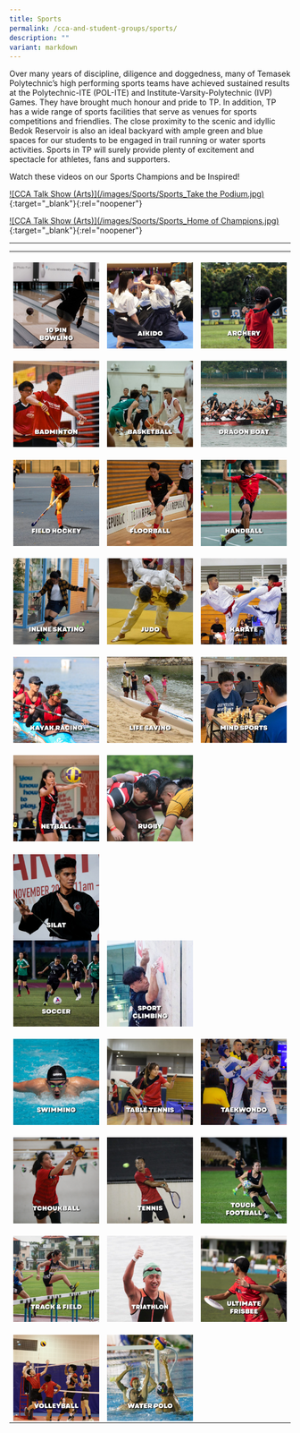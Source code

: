 ```yaml
---
title: Sports
permalink: /cca-and-student-groups/sports/
description: ""
variant: markdown
---
```

Over many years of discipline, diligence and doggedness, many of Temasek Polytechnic’s high performing sports teams have achieved sustained results at the Polytechnic-ITE (POL-ITE) and Institute-Varsity-Polytechnic (IVP) Games. They have brought much honour and pride to TP. In addition, TP has a wide range of sports facilities that serve as venues for sports competitions and friendlies. The close proximity to the scenic and idyllic Bedok Reservoir is also an ideal backyard with ample green and blue spaces for our students to be engaged in trail running or water sports activities. Sports in TP will surely provide plenty of excitement and spectacle for athletes, fans and supporters.

Watch these videos on our Sports Champions and be Inspired!

[![CCA Talk Show (Arts)](/images/Sports/Sports_Take the Podium.jpg)](https://www.youtube.com/watch?v=KR5fxA9nfJg){:target="_blank"}{:rel="noopener"}

[![CCA Talk Show (Arts)](/images/Sports/Sports_Home of Champions.jpg)](https://www.youtube.com/watch?v=nW7-AL2YaCo){:target="_blank"}{:rel="noopener"}

___

<div>
<table><tbody><tr><td style="max-width:33%; vertical-align:bottom; border:none"><br>
<a href="/sports/10-pin-bowling/" style="text-decoration: none">
<img src="/images/Sports/BOWLING_button-01.png" style="display:block;margin-left:auto;margin-right:auto;" alt="10 Pin Bowling">
</a>
</td><td style="max-width:33%; vertical-align:bottom; border:none"><br>
<img src="/images/Sports/AIKIDO_button-01.png" style="display:block;margin-left:auto;margin-right:auto;" alt="Aikido">

</td><td style="max-width:33%; vertical-align:bottom; border:none"><br>
<a href="/sports/archery/" style="text-decoration: none">
<img src="/images/Sports/ARCHERY_button-01.png" style="display:block;margin-left:auto;margin-right:auto;" alt="Archery">
</a>
</td></tr><tr><td style="max-width:33%; vertical-align:bottom; border:none"><br>
<a href="/sports/badminton/" style="text-decoration: none">
<img src="/images/Sports/BADMINTON_button-01.png" style="display:block;margin-left:auto;margin-right:auto;" alt="Badminton">
</a>
</td><td style="max-width:33%; vertical-align:bottom; border:none"><br>
<a href="/sports/basketball/" style="text-decoration: none">
<img src="/images/Sports/BASKETBALL_button-01.png" style="display:block;margin-left:auto;margin-right:auto;" alt="Basketball">
</a>
</td><td style="max-width:33%; vertical-align:bottom; border:none"><br>
<a href="/sports/dragon-boat/" style="text-decoration: none">
<img src="/images/Sports/DRAGONBOAT_button-01.png" style="display:block;margin-left:auto;margin-right:auto;" alt="Dragon Boat">
</a>
</td>
	</tr><tr><td style="max-width:33%; vertical-align:bottom; border:none"><br>
<a href="/sports/field-hockey/" style="text-decoration: none">
<img src="/images/Sports/FIELD HOCKEY_button-01.png" style="display:block;margin-left:auto;margin-right:auto;" alt="Field Hockey">
</a></td>

<td style="max-width:33%; vertical-align:bottom; border:none"><br>
<a href="/sports/floorball/" style="text-decoration: none"><img src="/images/Sports/FLOORBALL_button-01.png" style="display:block;margin-left:auto;margin-right:auto;" alt="Floorball">
</a>
	</td><td style="max-width:33%; vertical-align:bottom; border:none"><br>
<a href="/sports/handball/" style="text-decoration: none">
<img src="/images/Sports/HANDBALL_button-01.png" style="display:block;margin-left:auto;margin-right:auto;" alt="Handball">
</a></td></tr><tr>

<td style="max-width:33%; vertical-align:bottom; border:none"><br>
<a href="/sports/inline-skating/" style="text-decoration: none">
<img src="/images/Sports/INLINE SKATING_button-01.png" style="display:block;margin-left:auto;margin-right:auto;" alt="Inline Skating">
</a>
</td><td style="max-width:33%; vertical-align:bottom; border:none"><br>
<a href="/sports/judo/" style="text-decoration: none">
<img src="/images/Sports/JUDO_button-01.png" style="display:block;margin-left:auto;margin-right:auto;" alt="Judo">
</a>
</td><td style="max-width:33%; vertical-align:bottom; border:none"><br>
<img src="/images/Sports/KARATE_button-01.png" style="display:block;margin-left:auto;margin-right:auto;" alt="Karate">
</td></tr><tr>			

<td style="max-width:33%; vertical-align:bottom; border:none"><br>
<a href="/sports/kayak-racing/" style="text-decoration: none">
<img src="/images/Sports/KAYAK RACING_button-01.png" style="display:block;margin-left:auto;margin-right:auto;" alt="Kayak Racing">
</a>
</td><td style="max-width:33%; vertical-align:bottom; border:none"><br>
<a href="/sports/life-saving/" style="text-decoration: none">
<img src="/images/Sports/LIFE SAVING_button-01.png" style="display:block;margin-left:auto;margin-right:auto;" alt="Life Saving">
	</a>
					</td><td style="max-width:33%; vertical-align:bottom; border:none"><br>
<a href="/sports/mind-sports/" style="text-decoration: none">
<img src="/images/Sports/MIND SPORTS_button-01.png" style="display:block;margin-left:auto;margin-right:auto;" alt="Mind Sports">
</a></td></tr><tr>			

<td style="max-width:33%; vertical-align:bottom; border:none"><br>
<img src="/images/Sports/NETBALL_button-01.png" style="display:block;margin-left:auto;margin-right:auto;" alt="Netball">
</td><td style="max-width:33%; vertical-align:bottom; border:none"><br>
<a href="/sports/rugby/" style="text-decoration: none">
<img src="/images/Sports/RUGBY_button-01.png" style="display:block;margin-left:auto;margin-right:auto;" alt="Rugby">
</a>
</td></tr><tr>
					<td style="max-width:33%; vertical-align:bottom; border:none"><br>
<img src="/images/Sports/SILAT_button-01.png" style="display:block;margin-left:auto;margin-right:auto;" alt="Silat">

<a href="/sports/soccer/" style="text-decoration: none">
<img src="/images/Sports/SOCCER_button-01.png" style="display:block;margin-left:auto;margin-right:auto;" alt="Soccer">
</a>
</td><td style="max-width:33%; vertical-align:bottom; border:none"><br>
<a href="/sports/sport-climbing/" style="text-decoration: none">
<img src="/images/Sports/SPORT CLIMBING_button-01.png" style="display:block;margin-left:auto;margin-right:auto;" alt="Sport Climbing">
</a>
</td></tr><tr>
					<td style="max-width:33%; vertical-align:bottom; border:none"><br>
<a href="/sports/swimming/" style="text-decoration: none">
<img src="/images/Sports/SWIMMING_button-01.png" style="display:block;margin-left:auto;margin-right:auto;" alt="Swimming">
</a>
</td><td style="max-width:33%; vertical-align:bottom; border:none"><br>
<a href="/sports/table-tennis/" style="text-decoration: none">
<img src="/images/Sports/TABLE TENNIS_button-01.png" style="display:block;margin-left:auto;margin-right:auto;" alt="Table Tennis">
</a>
</td><td style="max-width:33%; vertical-align:bottom; border:none"><br>
<a href="/sports/taekwondo/" style="text-decoration: none">
<img src="/images/Sports/TAEKWONDO_button-01.png" style="display:block;margin-left:auto;margin-right:auto;" alt="Taekwondo">
</a>
</td></tr><tr>
					<td style="max-width:33%; vertical-align:bottom; border:none"><br>
<a href="/sports/tchoukball/" style="text-decoration: none">
<img src="/images/Sports/TCHOUKBALL_button-01.png" style="display:block;margin-left:auto;margin-right:auto;" alt="Tchoukball">
</a>
</td><td style="max-width:33%; vertical-align:bottom; border:none"><br>
<a href="/sports/tennis/" style="text-decoration: none">
<img src="/images/Sports/TENNIS_button-01.png" style="display:block;margin-left:auto;margin-right:auto;" alt="Tennis">
</a>
</td><td style="max-width:33%; vertical-align:bottom; border:none"><br>
<a href="/sports/touch-football/" style="text-decoration: none">
<img src="/images/Sports/TOUCH FOOTBALL_button-01.png" style="display:block;margin-left:auto;margin-right:auto;" alt="Touch Football">
</a>
</td></tr><tr><td style="max-width:33%; vertical-align:bottom; border:none"><br>
<a href="/sports/track-and-field/" style="text-decoration: none">
<img src="/images/Sports/TRACK &amp; FIELD_button-01.png" style="display:block;margin-left:auto;margin-right:auto;" alt="Track &amp; Field">
</a>
</td><td style="max-width:33%; vertical-align:bottom; border:none"><br>
<a href="/sports/triathlon/" style="text-decoration: none">
<img src="/images/Sports/TRIATHLON_button-01.png" style="display:block;margin-left:auto;margin-right:auto;" alt="Triathlon">
</a>
</td><td style="max-width:33%; vertical-align:bottom; border:none"><br>
<a href="/sports/ultimate-frisbee/" style="text-decoration: none">
<img src="/images/Sports/ULTIMATE FRISBEE_button-01.png" style="display:block;margin-left:auto;margin-right:auto;" alt="Ultimate Frisbee">
</a>
</td></tr><tr><td style="max-width:33%; vertical-align:bottom; border:none"><br>
<a href="/sports/volleyball/" style="text-decoration: none">
<img src="/images/Sports/VOLLEYBALL_button-01.png" style="display:block;margin-left:auto;margin-right:auto;" alt="Volleyball">
</a>
</td><td style="max-width:33%; vertical-align:bottom; border:none"><br>
<a href="/sports/water-polo/" style="text-decoration: none">
<img src="/images/Sports/WATER POLO_button-01.png" style="display:block;margin-left:auto;margin-right:auto;" alt="Water Polo">
</a>
</td></tr></tbody></table>
</div>